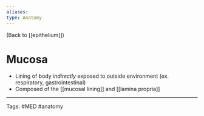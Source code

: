 ```yaml
---
aliases: 
type: Anatomy
---
```


(Back to [[epithelium]])

# Mucosa

- Lining of body _indirectly_ exposed to outside environment (ex. respiratory, gastrointestinal)
- Composed of the [[mucosal lining]] and [[lamina propria]]

---
Tags: #MED #anatomy 
